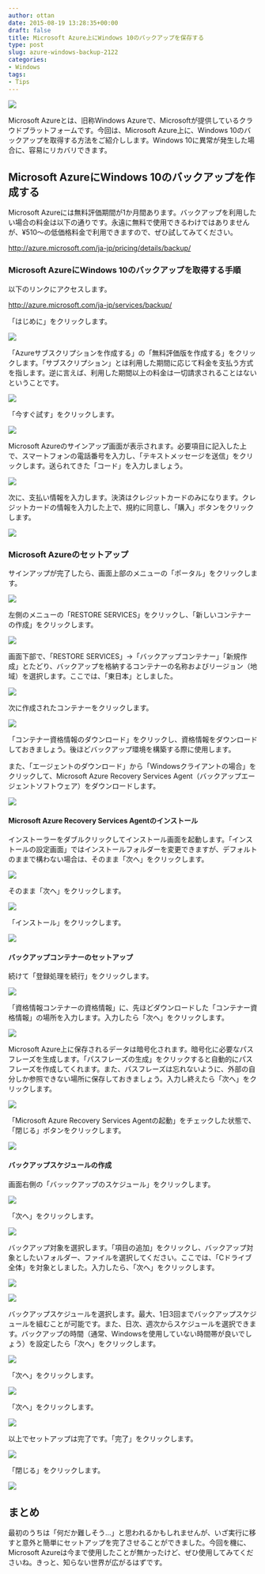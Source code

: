 ```yaml
---
author: ottan
date: 2015-08-19 13:28:35+00:00
draft: false
title: Microsoft Azure上にWindows 10のバックアップを保存する
type: post
slug: azure-windows-backup-2122
categories:
- Windows
tags:
- Tips
---
```


![](/uploads/2015/08/150819-55d47cc0d56e1.jpg)






Microsoft Azureとは、旧称Windows Azureで、Microsoftが提供しているクラウドプラットフォームです。今回は、Microsoft Azure上に、Windows 10のバックアップを取得する方法をご紹介しします。Windows 10に異常が発生した場合に、容易にリカバリできます。





## Microsoft AzureにWindows 10のバックアップを作成する





Microsoft Azureには無料評価期間が1か月間あります。バックアップを利用したい場合の料金は以下の通りです。永遠に無料で使用できるわけではありませんが、¥510〜の低価格料金で利用できますので、ぜひ試してみてください。



http://azure.microsoft.com/ja-jp/pricing/details/backup/



### Microsoft AzureにWindows 10のバックアップを取得する手順





以下のリンクにアクセスします。



http://azure.microsoft.com/ja-jp/services/backup/



「はじめに」をクリックします。





![](/uploads/2015/08/150819-55d47cc26deb6.png)






「Azureサブスクリプションを作成する」の「無料評価版を作成する」をクリックします。「サブスクリプション」とは利用した期間に応じて料金を支払う方式を指します。逆に言えば、利用した期間以上の料金は一切請求されることはないということです。





![](/uploads/2015/08/150819-55d47cc59309d.png)






「今すぐ試す」をクリックします。





![](/uploads/2015/08/150819-55d47cc96a479.png)






Microsoft Azureのサインアップ画面が表示されます。必要項目に記入した上で、スマートフォンの電話番号を入力し、「テキストメッセージを送信」をクリックします。送られてきた「コード」を入力しましょう。





![](/uploads/2015/08/150819-55d47ccd813dc.png)






次に、支払い情報を入力します。決済はクレジットカードのみになります。クレジットカードの情報を入力した上で、規約に同意し、「購入」ボタンをクリックします。





![](/uploads/2015/08/150819-55d47cd0dad9c.png)






### Microsoft Azureのセットアップ





サインアップが完了したら、画面上部のメニューの「ポータル」をクリックします。





![](/uploads/2015/08/150819-55d47cd38c40f.png)






左側のメニューの「RESTORE SERVICES」をクリックし、「新しいコンテナーの作成」をクリックします。





![](/uploads/2015/08/150819-55d47cd690678.png)






画面下部で、「RESTORE SERVICES」→「バックアップコンテナー」「新規作成」とたどり、バックアップを格納するコンテナーの名称およびリージョン（地域）を選択します。ここでは、「東日本」としました。





![](/uploads/2015/08/150819-55d47cd96d031.png)






次に作成されたコンテナーをクリックします。





![](/uploads/2015/08/150819-55d47cdc476cd.png)






「コンテナー資格情報のダウンロード」をクリックし、資格情報をダウンロードしておきましょう。後ほどバックアップ環境を構築する際に使用します。





また、「エージェントのダウンロード」から「Windowsクライアントの場合」をクリックして、Microsoft Azure Recovery Services Agent（バックアップエージェントソフトウェア）をダウンロードします。





![](/uploads/2015/08/150819-55d47cdef1990.png)






#### Microsoft Azure Recovery Services Agentのインストール





インストーラーをダブルクリックしてインストール画面を起動します。「インストールの設定画面」ではインストールフォルダーを変更できますが、デフォルトのままで構わない場合は、そのまま「次へ」をクリックします。





![](/uploads/2015/08/150819-55d47ce1c2408.png)






そのまま「次へ」をクリックします。





![](/uploads/2015/08/150819-55d47ce309ec4.png)






「インストール」をクリックします。





![](/uploads/2015/08/150819-55d47ce4536a8.png)






#### バックアップコンテナーのセットアップ





続けて「登録処理を続行」をクリックします。





![](/uploads/2015/08/150819-55d47ce5b64b5.png)






「資格情報コンテナーの資格情報」に、先ほどダウンロードした「コンテナー資格情報」の場所を入力します。入力したら「次へ」をクリックします。





![](/uploads/2015/08/150819-55d47ce7dd9bb.png)






Microsoft Azure上に保存されるデータは暗号化されます。暗号化に必要なパスフレーズを生成します。「パスフレーズの生成」をクリックすると自動的にパスフレーズを作成してくれます。また、パスフレーズは忘れないように、外部の自分しか参照できない場所に保存しておきましょう。入力し終えたら「次へ」をクリックします。





![](/uploads/2015/08/150819-55d47ce99de47.png)






「Microsoft Azure Recovery Services Agentの起動」をチェックした状態で、「閉じる」ボタンをクリックします。





![](/uploads/2015/08/150819-55d47cebb45c3.png)






#### バックアップスケジュールの作成





画面右側の「バッックアップのスケジュール」をクリックします。





![](/uploads/2015/08/150819-55d47ced74660.png)






「次へ」をクリックします。





![](/uploads/2015/08/150819-55d47cefa868d.png)






バックアップ対象を選択します。「項目の追加」をクリックし、バックアップ対象としたいフォルダー、ファイルを選択してください。ここでは、「Cドライブ全体」を対象としました。入力したら、「次へ」をクリックします。





![](/uploads/2015/08/150819-55d47cf135aa6.png)






![](/uploads/2015/08/150819-55d47cf3579c3.png)






バックアップスケジュールを選択します。最大、1日3回までバックアップスケジュールを組むことが可能です。また、日次、週次からスケジュールを選択できます。バックアップの時間（通常、Windowsを使用していない時間帯が良いでしょう）を設定したら「次へ」をクリックします。





![](/uploads/2015/08/150819-55d47cf5260e3.png)






「次へ」をクリックします。





![](/uploads/2015/08/150819-55d47cf6bfde7.png)






「次へ」をクリックします。





![](/uploads/2015/08/150819-55d47cf881215.png)






以上でセットアップは完了です。「完了」をクリックします。





![](/uploads/2015/08/150819-55d47cf9efbb0.png)






「閉じる」をクリックします。





![](/uploads/2015/08/150819-55d47cfb3f381.png)






## まとめ





最初のうちは「何だか難しそう...」と思われるかもしれませんが、いざ実行に移すと意外と簡単にセットアップを完了させることができました。今回を機に、Microsoft Azureは今まで使用したことが無かったけど、ぜひ使用してみてくださいね。きっと、知らない世界が広がるはずです。
